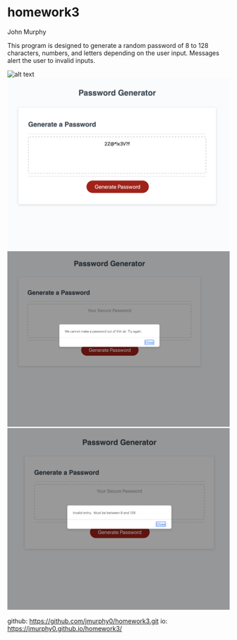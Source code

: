 # homework3
John Murphy

This program is designed to generate a random password of 8 to 128 characters, numbers, and letters depending on the user input. Messages alert the user to invalid inputs. 

![alt text](imgs/hmwk3a.png)
![alt text](imgs/hmwk3b.png)
![alt text](imgs/hmwk3c.png)
![alt text](imgs/hmwk3d.png)

github: https://github.com/jmurphy0/homework3.git
io: https://jmurphy0.github.io/homework3/ 